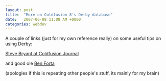```yaml
---
layout: post
title:  "More on Coldfusion 8's Derby database"
date:   2007-06-08 11:08 AM +0000
categories: webdev
---
```

A couple of links (just for my own reference really) on some useful tips on using Derby:

<a href="http://steve.coldfusionjournal.com/using_the_derby_database.htm">Steve Bryant at Coldfusion Journal</a>

and good ole <a href="http://www.forta.com/blog/index.cfm/2007/5/29/More-On-Scorpio-And-Apache-Derby">Ben Forta</a>

(apologies if this is repeating other people's stuff, its mainly for my brain)